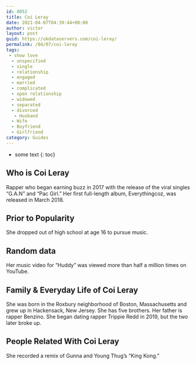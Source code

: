```yaml
---
id: 8052
title: Coi Leray
date: 2021-04-07T04:39:44+00:00
author: victor
layout: post
guid: https://ukdataservers.com/coi-leray/
permalink: /04/07/coi-leray
tags:
 - show love
  - unspecified
  - single
  - relationship
  - engaged
  - married
  - complicated
  - open relationship
  - widowed
  - separated
  - divorced
   - Husband
  - Wife
  - Boyfriend
  - Girlfriend
category: Guides
---
```


* some text
{: toc}


## Who is Coi Leray



Rapper who began earning buzz in 2017 with the release of the viral singles &#8220;G.A.N&#8221; and &#8220;Pac Girl.&#8221; Her first full-length album, Everythingcoz, was released in March 2018.

                
                
                
## Prior to Popularity



She dropped out of high school at age 16 to pursue music. 

                
                
                
## Random data



Her music video for &#8220;Huddy&#8221; was viewed more than half a million times on YouTube. 

                
                
                
## Family & Everyday Life of Coi Leray



She was born in the Roxbury neighborhood of Boston, Massachusetts and grew up in Hackensack, New Jersey. She has five brothers. Her father is rapper Benzino. She began dating rapper Trippie Redd in 2019, but the two later broke up.

                
                
                
## People Related With Coi Leray



She recorded a remix of Gunna and Young Thug&#8217;s &#8220;King Kong.&#8221; 

                
              
            
          
          
          